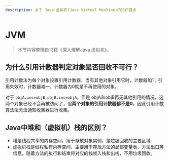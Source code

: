 ```yaml
---
description: 关于 Java 虚拟机(Java Virtual Machine)的知识要点
---
```


# JVM

> 本节内容整理自书籍《深入理解Java 虚拟机》。

## 为什么引用计数器判定对象是否回收不可行？

引用计数法为每个对象设置引用计数器，当有其他对象引用它时，计数器加1；引用失效时，计数器减一，计数器为0就是不再使用的对象。

对于 `objA.ins=objB,objB.ins=objA`，但是 objA和objB再无其他引用的情况，这两个对象已经不会再被访问了，但**两个对象的引用计数器都不是0**，因此引用计数算法法无法通知收集器进行收集。

## Java中堆和（虚拟机）栈的区别？

* 堆是线程共享的内存空间，用于存放对象实例，是垃圾回收的主要区域
* 虚拟机栈是线程私有内存空间，主要用于存放方法的局部变量表、方法出口等信息，随着方法的执行和结束将对应的栈帧入栈和出栈，不用垃圾回收。

### 

### 

### 

